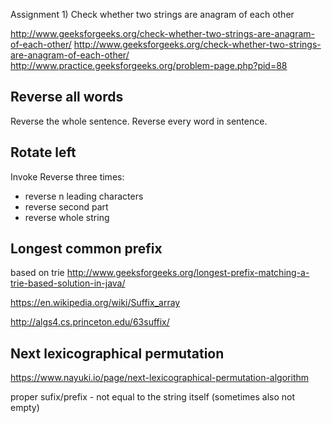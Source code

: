                        
Assignment 1)
Check whether two strings are anagram of each other


http://www.geeksforgeeks.org/check-whether-two-strings-are-anagram-of-each-other/
http://www.geeksforgeeks.org/check-whether-two-strings-are-anagram-of-each-other/
                        http://www.practice.geeksforgeeks.org/problem-page.php?pid=88


## Reverse all words

Reverse the whole sentence.
Reverse every word in sentence.


## Rotate left

Invoke Reverse three times:
- reverse n leading characters
- reverse second part
- reverse whole string


## Longest common prefix

based on trie
http://www.geeksforgeeks.org/longest-prefix-matching-a-trie-based-solution-in-java/

https://en.wikipedia.org/wiki/Suffix_array

http://algs4.cs.princeton.edu/63suffix/

## Next lexicographical permutation
https://www.nayuki.io/page/next-lexicographical-permutation-algorithm


proper sufix/prefix - not equal to the string itself (sometimes also not empty)